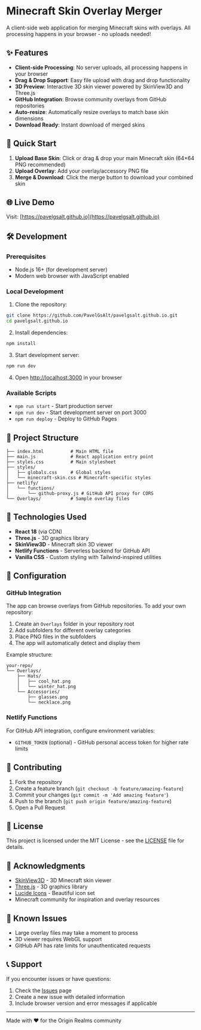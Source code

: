# Minecraft Skin Overlay Merger

A client-side web application for merging Minecraft skins with overlays. All processing happens in your browser - no uploads needed!

## ✨ Features

- **Client-side Processing**: No server uploads, all processing happens in your browser
- **Drag & Drop Support**: Easy file upload with drag and drop functionality  
- **3D Preview**: Interactive 3D skin viewer powered by SkinView3D and Three.js
- **GitHub Integration**: Browse community overlays from GitHub repositories
- **Auto-resize**: Automatically resize overlays to match base skin dimensions
- **Download Ready**: Instant download of merged skins

## 🚀 Quick Start

1. **Upload Base Skin**: Click or drag & drop your main Minecraft skin (64×64 PNG recommended)
2. **Upload Overlay**: Add your overlay/accessory PNG file  
3. **Merge & Download**: Click the merge button to download your combined skin

## 🌐 Live Demo

Visit: [https://pavelgsalt.github.io](https://pavelgsalt.github.io)

## 🛠️ Development

### Prerequisites
- Node.js 16+ (for development server)
- Modern web browser with JavaScript enabled

### Local Development

1. Clone the repository:
```bash
git clone https://github.com/PavelGsAlt/pavelgsalt.github.io.git
cd pavelgsalt.github.io
```

2. Install dependencies:
```bash
npm install
```

3. Start development server:
```bash
npm run dev
```

4. Open [http://localhost:3000](http://localhost:3000) in your browser

### Available Scripts

- `npm run start` - Start production server
- `npm run dev` - Start development server on port 3000
- `npm run deploy` - Deploy to GitHub Pages

## 📁 Project Structure

```
├── index.html          # Main HTML file
├── main.js             # React application entry point
├── styles.css          # Main stylesheet
├── styles/
│   ├── globals.css     # Global styles
│   └── minecraft-skin.css # Minecraft-specific styles
├── netlify/
│   └── functions/
│       └── github-proxy.js # GitHub API proxy for CORS
└── Overlays/           # Sample overlay files
```

## 🎨 Technologies Used

- **React 18** (via CDN)
- **Three.js** - 3D graphics library
- **SkinView3D** - Minecraft skin 3D viewer
- **Netlify Functions** - Serverless backend for GitHub API
- **Vanilla CSS** - Custom styling with Tailwind-inspired utilities

## 🔧 Configuration

### GitHub Integration

The app can browse overlays from GitHub repositories. To add your own repository:

1. Create an `Overlays` folder in your repository root
2. Add subfolders for different overlay categories
3. Place PNG files in the subfolders
4. The app will automatically detect and display them

Example structure:
```
your-repo/
└── Overlays/
    ├── Hats/
    │   ├── cool_hat.png
    │   └── winter_hat.png
    └── Accessories/
        ├── glasses.png
        └── necklace.png
```

### Netlify Functions

For GitHub API integration, configure environment variables:
- `GITHUB_TOKEN` (optional) - GitHub personal access token for higher rate limits

## 🤝 Contributing

1. Fork the repository
2. Create a feature branch (`git checkout -b feature/amazing-feature`)
3. Commit your changes (`git commit -m 'Add amazing feature'`)
4. Push to the branch (`git push origin feature/amazing-feature`)
5. Open a Pull Request

## 📝 License

This project is licensed under the MIT License - see the [LICENSE](LICENSE) file for details.

## 🙏 Acknowledgments

- [SkinView3D](https://github.com/bs-community/skinview3d) - 3D Minecraft skin viewer
- [Three.js](https://threejs.org/) - 3D graphics library
- [Lucide Icons](https://lucide.dev/) - Beautiful icon set
- Minecraft community for inspiration and overlay resources

## 🐛 Known Issues

- Large overlay files may take a moment to process
- 3D viewer requires WebGL support
- GitHub API has rate limits for unauthenticated requests

## 📞 Support

If you encounter issues or have questions:

1. Check the [Issues](https://github.com/PavelGsAlt/pavelgsalt.github.io/issues) page
2. Create a new issue with detailed information
3. Include browser version and error messages if applicable

---

Made with ❤️ for the Origin Realms community
